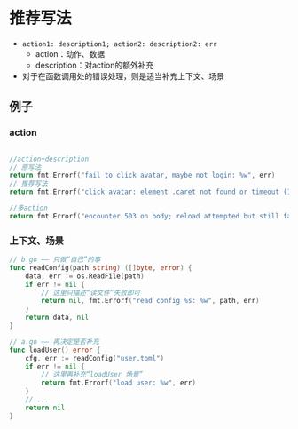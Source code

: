 # 推荐写法
- `action1: description1; action2: description2: err`
	- action：动作、数据
	- description：对action的额外补充
- 对于在函数调用处的错误处理，则是适当补充上下文、场景


## 例子

### action

```go

//action+description
// 原写法
return fmt.Errorf("fail to click avatar, maybe not login: %w", err)
// 推荐写法
return fmt.Errorf("click avatar: element .caret not found or timeout (10s): %w", err)

//多action
return fmt.Errorf("encounter 503 on body; reload attempted but still fail to click .caret: %w", err)
```

### 上下文、场景
```go
// b.go —— 只做“自己”的事
func readConfig(path string) ([]byte, error) {
    data, err := os.ReadFile(path)
    if err != nil {
        // 这里只描述“读文件”失败即可
        return nil, fmt.Errorf("read config %s: %w", path, err)
    }
    return data, nil
}

// a.go —— 再决定是否补充
func loadUser() error {
    cfg, err := readConfig("user.toml")
    if err != nil {
        // 这里再补充“loadUser 场景”
        return fmt.Errorf("load user: %w", err)
    }
    // ...
    return nil
}
```

